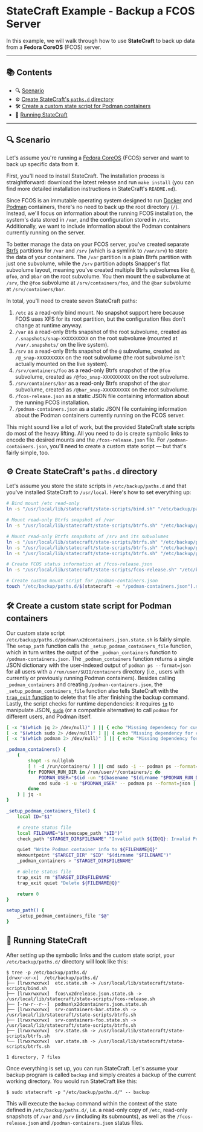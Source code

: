 StateCraft Example - Backup a FCOS Server
=========================================

In this example, we will walk through how to use **StateCraft** to back up data from a **Fedora CoreOS** (FCOS) server.

---

📚 Contents
----------

* 🔍 [Scenario](#-scenario)
* ⚙️ [Create StateCraft's `paths.d` directory](#%EF%B8%8F-create-statecrafts-pathsd-directory)
* 🛠️ [Create a custom state script for Podman containers](#%EF%B8%8F-create-a-custom-state-script-for-podman-containers)
* 🚀 [Running StateCraft](#-running-statecraft)

---

🔍 Scenario
----------

Let's assume you're running a [Fedora CoreOS](https://fedoraproject.org/coreos/) (FCOS) server and want to back up specific data from it.

First, you'll need to install StateCraft. The installation process is straightforward: download the latest release and run `make install` (you can find more detailed installation instructions in StateCraft's `README.md`).

Since FCOS is an immutable operating system designed to run [Docker](https://www.docker.com/) and [Podman](https://podman.io/) containers, there's no need to back up the root directory (`/`). Instead, we'll focus on information about the running FCOS installation, the system's data stored in `/var`, and the configuration stored in `/etc`. Additionally, we want to include information about the Podman containers currently running on the server.

To better manage the data on your FCOS server, you've created separate [Btrfs](https://btrfs.readthedocs.io/en/latest/) partitions for `/var` and `/srv` (which is a symlink to `/var/srv`) to store the data of your containers. The `/var` partition is a plain Btrfs partition with just one subvolume, while the `/srv` partition adopts Snapper's flat subvolume layout, meaning you've created multiple Btrfs subvolumes like `@`, `@foo`, and `@bar` on the root subvolume. You then mount the `@` subvolume at `/srv`, the `@foo` subvolume at `/srv/containers/foo`, and the `@bar` subvolume at `/srv/containers/bar`.

In total, you'll need to create seven StateCraft paths:

1. `/etc` as a read-only bind mount. No snapshot support here because FCOS uses XFS for its root partition, but the configuration files don't change at runtime anyway.
2. `/var` as a read-only Btrfs snapshot of the root subvolume, created as `/.snapshots/snap-XXXXXXXXXX` on the root subvolume (mounted at `/var/.snapshots/` on the live system).
3. `/srv` as a read-only Btrfs snapshot of the `@` subvolume, created as `/@_snap-XXXXXXXXXX` on the root subvolume (the root subvolume isn't actually mounted on the live system).
4. `/srv/containers/foo` as a read-only Btrfs snapshot of the `@foo` subvolume, created as `/@foo_snap-XXXXXXXXXX` on the root subvolume.
5. `/srv/containers/bar` as a read-only Btrfs snapshot of the `@bar` subvolume, created as `/@bar_snap-XXXXXXXXXX` on the root subvolume.
6. `/fcos-release.json` as a static JSON file containing information about the running FCOS installation.
7. `/podman-containers.json` as a static JSON file containing information about the Podman containers currently running on the FCOS server.

This might sound like a lot of work, but the provided StateCraft state scripts do most of the heavy lifting. All you need to do is create symbolic links to encode the desired mounts and the `/fcos-release.json` file. For `/podman-containers.json`, you'll need to create a custom state script — but that's fairly simple, too.

⚙️ Create StateCraft's `paths.d` directory
-----------------------------------------

Let's assume you store the state scripts in `/etc/backup/paths.d` and that you've installed StateCraft to `/usr/local`. Here's how to set everything up:

```sh
# Bind mount /etc read-only
ln -s "/usr/local/lib/statecraft/state-scripts/bind.sh" "/etc/backup/paths.d/$(statecraft -e "/etc").state.sh"

# Mount read-only Btrfs snapshot of /var
ln -s "/usr/local/lib/statecraft/state-scripts/btrfs.sh" "/etc/backup/paths.d/$(statecraft -e "/var").state.sh"

# Mount read-only Btrfs snapshots of /srv and its subvolumes
ln -s "/usr/local/lib/statecraft/state-scripts/btrfs.sh" "/etc/backup/paths.d/$(statecraft -e "/srv").state.sh"
ln -s "/usr/local/lib/statecraft/state-scripts/btrfs.sh" "/etc/backup/paths.d/$(statecraft -e "/srv/containers/foo").state.sh"
ln -s "/usr/local/lib/statecraft/state-scripts/btrfs.sh" "/etc/backup/paths.d/$(statecraft -e "/srv/containers/bar").state.sh"

# Create FCOS status information at /fcos-release.json
ln -s "/usr/local/lib/statecraft/state-scripts/fcos-release.sh" "/etc/backup/paths.d/$(statecraft -e "/fcos-release.json").state.sh"

# Create custom mount script for /podman-containers.json
touch "/etc/backup/paths.d/$(statecraft -e "/podman-containers.json").state.sh"
```

🛠️ Create a custom state script for Podman containers
----------------------------------------------------

Our custom state script `/etc/backup/paths.d/podman\x2dcontainers.json.state.sh` is fairly simple. The `setup_path` function calls the `_setup_podman_containers_file` function, which in turn writes the output of the `_podman_containers` function to `/podman-containers.json`. The `_podman_containers` function returns a single JSON dictionary with the user-indexed output of `podman ps --format=json` for all users with a `/run/user/$UID/containers` directory (i.e., users with currently or previously running Podman containers). Besides calling `_podman_containers` and creating `/podman-containers.json`, the `_setup_podman_containers_file` function also tells StateCraft with the [`trap_exit` function](./src/lib/statecraft/include/traps.sh) to delete that file after finishing the backup command. Lastly, the script checks for runtime dependencies: it requires [`jq`](https://jqlang.org/) to manipulate JSON, [`sudo`](https://www.sudo.ws/) (or a compatible alternative) to call `podman` for different users, and Podman itself.

```sh
[ -x "$(which jq 2> /dev/null)" ] || { echo "Missing dependency for custom state script: jq" >&2; exit 1; }
[ -x "$(which sudo 2> /dev/null)" ] || { echo "Missing dependency for custom state script: sudo" >&2; exit 1; }
[ -x "$(which podman 2> /dev/null)" ] || { echo "Missing dependency for custom state script: podman" >&2; exit 1; }

_podman_containers() {
    (
        shopt -s nullglob
        [ ! -d /run/containers/ ] || cmd sudo -i -- podman ps --format=json | jq -c '{"root": .}'
        for PODMAN_RUN_DIR in /run/user/*/containers/; do
            PODMAN_USER="$(id -un "$(basename "$(dirname "$PODMAN_RUN_DIR")")")"
            cmd sudo -i -u "$PODMAN_USER" -- podman ps --format=json | jq -c --arg user "$PODMAN_USER" '{$user: .}'
        done
    ) | jq -s
}

_setup_podman_containers_file() {
    local ID="$1"

    # create status file
    local FILENAME="$(unescape_path "$ID")"
    check_path "$TARGET_DIR$FILENAME" "Invalid path ${ID@Q}: Invalid Podman container info file" +e

    quiet "Write Podman container info to ${FILENAME@Q}"
    mkmountpoint "$TARGET_DIR" "$ID" "$(dirname "$FILENAME")"
    _podman_containers > "$TARGET_DIR$FILENAME"

    # delete status file
    trap_exit rm "$TARGET_DIR$FILENAME"
    trap_exit quiet "Delete ${FILENAME@Q}"

    return 0
}

setup_path() {
    _setup_podman_containers_file "$@"
}
```

🚀 Running StateCraft
--------------------

After setting up the symbolic links and the custom state script, your `/etc/backup/paths.d/` directory will look like this:

```console
$ tree -p /etc/backup/paths.d/
[drwxr-xr-x]  /etc/backup/paths.d/
├── [lrwxrwxrwx]  etc.state.sh -> /usr/local/lib/statecraft/state-scripts/bind.sh
├── [lrwxrwxrwx]  fcos\x2drelease.json.state.sh -> /usr/local/lib/statecraft/state-scripts/fcos-release.sh
├── [-rw-r--r--]  podman\x2dcontainers.json.state.sh
├── [lrwxrwxrwx]  srv-containers-bar.state.sh -> /usr/local/lib/statecraft/state-scripts/btrfs.sh
├── [lrwxrwxrwx]  srv-containers-foo.state.sh -> /usr/local/lib/statecraft/state-scripts/btrfs.sh
├── [lrwxrwxrwx]  srv.state.sh -> /usr/local/lib/statecraft/state-scripts/btrfs.sh
└── [lrwxrwxrwx]  var.state.sh -> /usr/local/lib/statecraft/state-scripts/btrfs.sh

1 directory, 7 files
```

Once everything is set up, you can run StateCraft. Let's assume your backup program is called `backup` and simply creates a backup of the current working directory. You would run StateCraft like this:

```console
$ sudo statecraft -p "/etc/backup/paths.d/" -- backup
```

This will execute the `backup` command within the context of the state defined in `/etc/backup/paths.d/`, i.e. a read-only copy of `/etc`, read-only snapshots of `/var` and `/srv` (including its submounts), as well as the `/fcos-release.json` and `/podman-containers.json` status files.
